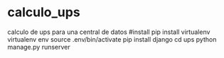 # calculo_ups
calculo de ups para una central de datos 
#install
pip install virtualenv
virtualenv env
source .env/bin/activate
pip install django 
cd ups
python manage.py runserver
